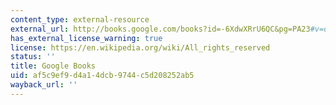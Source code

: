 ```yaml
---
content_type: external-resource
external_url: http://books.google.com/books?id=-6XdwXRrU6QC&pg=PA23#v=onepage
has_external_license_warning: true
license: https://en.wikipedia.org/wiki/All_rights_reserved
status: ''
title: Google Books
uid: af5c9ef9-d4a1-4dcb-9744-c5d208252ab5
wayback_url: ''
---
```

